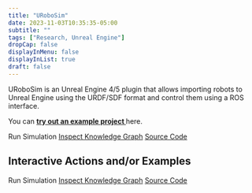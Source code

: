 ```yaml
---
title: "URoboSim"
date: 2023-11-03T10:35:35-05:00
subtitle: ""
tags: ["Research, Unreal Engine"]
dropCap: false
displayInMenu: false
displayInList: true
draft: false
---
```


URoboSim is an Unreal Engine 4/5 plugin that allows importing robots
to Unreal Engine using the URDF/SDF format and control them using a ROS interface.

You can
<a class="btn btn-success" target="_blank"
href="https://github.com/urobosim/DemoProject"><b>try out
an example project </b></a> here.

<div class="hidde-after-preview">
<a class="btn btn-primary" disabled target="_blank">Run Simulation</a>
<a class="btn btn-primary" disabled target="_blank" href="https://binder.intel4coro.de/v2/gh/Food-Ninja/FoodCutting.git/HEAD?urlpath=notebooks%2Fnotebooks%2FFoodCuttingQueries.ipynb">Inspect Knowledge Graph</a>
<a class="btn btn-success" target="_blank" href="https://github.com/urobosim/URoboSim">Source Code</a>
</div>

<!--more-->


Interactive Actions and/or Examples
---

<div>
<a class="btn btn-primary" disabled target="_blank">Run Simulation</a>
<a class="btn btn-primary" target="_blank" href="https://binder.intel4coro.de/v2/gh/Food-Ninja/FoodCutting.git/HEAD?urlpath=notebooks%2Fnotebooks%2FFoodCuttingQueries.ipynb">Inspect Knowledge Graph</a>
<a class="btn btn-success" target="_blank" href="https://github.com/Food-Ninja/FoodCutting">Source Code</a>
</div>

</br>
